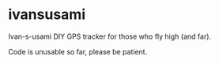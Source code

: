 ivansusami
==========

Ivan-s-usami DIY GPS tracker for those who fly high (and far).

Code is unusable so far, please be patient.